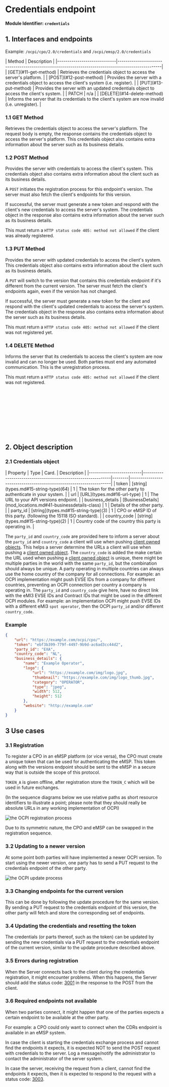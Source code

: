 
# Credentials endpoint

**Module Identifier: `credentials`**

## 1. Interfaces and endpoints

Example: `/ocpi/cpo/2.0/credentials` and `/ocpi/emsp/2.0/credentials`

<div><!-- ---------------------------------------------------------------------------- --></div>
| Method                      | Description                                                                                       |
|-----------------------------|---------------------------------------------------------------------------------------------------|
| [GET](#11-get-method)       | Retrieves the credentials object to access the server's platform.                                 |
| [POST](#12-post-method)     | Provides the server with a credentials object to access the client's system (i.e. register).      |
| [PUT](#13-put-method)       | Provides the server with an updated credentials object to access the client's system.             |
| PATCH                       | n/a                                                                                               |
| [DELETE](#14-delete-method) | Informs the server that its credentials to the client's system are now invalid (i.e. unregister). |
<div><!-- ---------------------------------------------------------------------------- --></div>


### 1.1 __GET__ Method

Retrieves the credentials object to access the server's platform. The request body is empty, the response contains the credentials object to access the server's platform. This credentials object also contains extra information about the server such as its business details.


### 1.2 __POST__ Method

Provides the server with credentials to access the client's system. This credentials object also contains extra information about the client such as its business details.

A `POST` initiates the registration process for this endpoint's version. The server must also fetch the client's endpoints for this version.

If successful, the server must generate a new token and respond with the client's new credentials to access the server's system. The credentials object in the response also contains extra information about the server such as its business details.

This must return a `HTTP status code 405: method not allowed` if the client was already registered.

### 1.3 __PUT__ Method

Provides the server with updated credentials to access the client's system. This credentials object also contains extra information about the client such as its business details.

A `PUT` will switch to the version that contains this credentials endpoint if it's different from the current version. The server must fetch the client's endpoints again, even if the version has not changed.

If successful, the server must generate a new token for the client and respond with the client's updated credentials to access the server's system. The credentials object in the response also contains extra information about the server such as its business details.

This must return a `HTTP status code 405: method not allowed` if the client was not registered yet.

### 1.4 __DELETE__ Method

Informs the server that its credentials to access the client's system are now invalid and can no longer be used. Both parties must end any automated communication. This is the unregistration process.

This must return a `HTTP status code 405: method not allowed` if the client was not registered.

<!--
  Add some whitelines for PDF generation fix, TODO check in new PDf versions 
-->

&nbsp;

&nbsp;

&nbsp;

&nbsp;

&nbsp;

<!--
  Add some whitelines for PDF generation fix, TODO check in new PDf versions 
-->

## 2. Object description

### 2.1 Credentials object

<div><!-- ------------------------------------------------------------------------------------------------------------------------------------------------------------------------------------ --></div>
| Property                 | Type                                                         | Card.  | Description                                                        |
|--------------------------|--------------------------------------------------------------|--------|--------------------------------------------------------------------|
| token                    | [string](types.md#15-string-type)(64)                        | 1      | The token for the other party to authenticate in your system.      |
| url                      | [URL](types.md#16-url-type)                                  | 1      | The URL to your API versions endpoint.                             |
| business_details         | [BusinessDetails](mod_locations.md#41-businessdetails-class) | 1      | Details of the other party.                                        |
| party_id                 | [string](types.md#15-string-type)(3)                         | 1      | CPO or eMSP ID of this party. (following the 15118 ISO standard).  |
| country_code             | [string](types.md#15-string-type)(2)                         | 1      | Country code of the country this party is operating in.            |
<div><!-- ------------------------------------------------------------------------------------------------------------------------------------------------------------------------------------ --></div>

The `party_id` and `country_code` are provided here to inform a server about the `party_id` and `country_code` a client will use when pushing [client owned objects](transport_and_format.md#client-owned-object-push). This helps a server determine the URLs a client will use when pushing a [client owned object](transport_and_format.md#client-owned-object-push). 
The `country_code` is added the make certain the URL used when pushing a [client owned object](transport_and_format.md#client-owned-object-push) is unique, there might be multiple parties in the world with the same `party_id`, but the combination should always be unique.
A party operating in multiple countries can always use the home country of the company for all connections. For example: an OCPI implementation might push EVSE IDs from a company for different countries, preventing an OCPI connection per country a company is operating in.
The `party_id` and `country_code` give here, have no direct link with the eMI3 EVSE IDs and Contract IDs that might be used in the different OCPI modules. For example: an implementation OCPI might push EVSE IDs with a different eMI3 `spot operator`, then the OCPI `party_id` and/or different `country_code`.


### Example

```json
{
    "url": "https://example.com/ocpi/cpo/",
    "token": "ebf3b399-779f-4497-9b9d-ac6ad3cc44d2",
    "party_id": "EXA",
    "country_code": "NL",
    "business_details": {
        "name": "Example Operator",
        "logo": {
            "url": "https://example.com/img/logo.jpg",
            "thumbnail": "https://example.com/img/logo_thumb.jpg",
            "category": "OPERATOR",
            "type": "jpeg",
            "width": 512,
            "height": 512
        },
        "website": "http://example.com"
    }
}
```

## 3 Use cases

### 3.1 Registration

To register a CPO in an eMSP platform (or vice versa), the CPO must create a unique token that can be used for authenticating the eMSP. This token along with the versions endpoint should be sent to the eMSP in a secure way that is outside the scope of this protocol.

`TOKEN_A` is given offline, after registration store the `TOKEN_C` which will be used in future exchanges. 

(In the sequence diagrams below we use relative paths as short resource identifiers to illustrate a point; please note that they should really be absolute URLs in any working implementation of OCPI)

![the OCPI registration process](data/registration-sequence.png)

Due to its symmetric nature, the CPO and eMSP can be swapped in the registration sequence.


### 3.2 Updating to a newer version

At some point both parties will have implemented a newer OCPI version. To start using the newer version, one party has to send a PUT request to the credentials endpoint of the other party.

![the OCPI update process](data/update-sequence.png)


### 3.3 Changing endpoints for the current version

This can be done by following the update procedure for the same version. By sending a PUT request to the credentials endpoint of this version, the other party will fetch and store the corresponding set of endpoints.

### 3.4 Updating the credentials and resetting the token

The credentials (or parts thereof, such as the token) can be updated by sending the new credentials via a PUT request to the credentials endpoint of the current version, similar to the update procedure described above.

### 3.5 Errors during registration

When the Server connects back to the client during the credentials registration, it might encounter problems. When this happens, the Server should add the status code: [3001](status_codes.md#3xxx-server-errors) in the response to the POST from the client. 

### 3.6 Required endpoints not available

When two parties connect, it might happen that one of the parties expects a certain endpoint to be available at the other party. 

For example: a CPO could only want to connect when the CDRs endpoint is available in an eMSP system. 

In case the client is starting the credentials exchange process and cannot find the endpoints it expects, it is expected NOT to send the POST request with credentials to the server. Log a message/notify the administrator to contact the administrator of the server system.

In case the server, receiving the request from a client, cannot find the endpoints it expects, then it is expected to respond to the request with a status code: [3003](status_codes.md#3xxx-server-errors).
